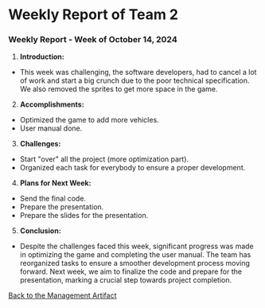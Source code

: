 # Weekly Report of Team 2
### Weekly Report - Week of October 14, 2024

1. **Introduction:**  
- This week was challenging, the software developers, had to cancel a lot of work and start a big crunch due to the poor technical specification. We also removed the sprites to get more space in the game.

2. **Accomplishments:**  
- Optimized the game to add more vehicles.
- User manual done.

3. **Challenges:**  
- Start "over" all the project (more optimization part).
- Organized each task for everybody to ensure a proper development.

4. **Plans for Next Week:**  
- Send the final code.
- Prepare the presentation.
- Prepare the slides for the presentation.

5. **Conclusion:**  
- Despite the challenges faced this week, significant progress was made in optimizing the game and completing the user manual. The team has reorganized tasks to ensure a smoother development process moving forward. Next week, we aim to finalize the code and prepare for the presentation, marking a crucial step towards project completion.

[Back to the Management Artifact](../management_artifacts.md#weekly-reports)